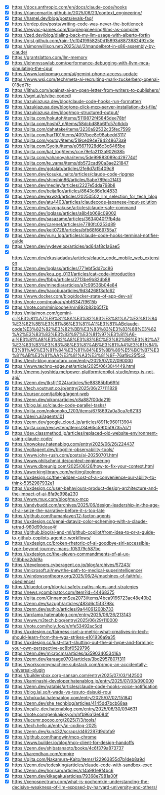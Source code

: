 - [x] https://docs.anthropic.com/en/docs/claude-code/hooks
- [x] https://rlancemartin.github.io/2025/06/23/context_engineering/
- [x] https://hamel.dev/blog/posts/evals-faq/
- [x] https://ordep.dev/posts/writing-code-was-never-the-bottleneck
- [x] https://resync-games.com/blog/engineering/llms-as-compiler
- [x] https://zed.dev/blog/dialing-back-my-llm-usage-with-alberto-fortin
- [x] https://gist.github.com/rain-1/cf0419958250d15893d8873682492c3e
- [x] https://simonwillison.net/2025/Jul/2/mandelbrot-in-x86-assembly-by-claude/
- [x] https://grantslatton.com/llm-memory
- [x] https://johnnysswlab.com/performance-debugging-with-llvm-mca-simulating-the-cpu/
- [x] https://www.laptopmag.com/ai/gemini-phone-access-update
- [x] https://www.wsj.com/tech/meta-ai-recruiting-mark-zuckerberg-openai-018ed7fc
- [x] https://lithub.com/against-ai-an-open-letter-from-writers-to-publishers/
- [x] https://sgnt.ai/p/vibe-coded/
- [x] https://azukiazusa.dev/blog/claude-code-hooks-run-formatter/
- [x] https://azukiazusa.dev/blog/one-click-mcp-server-installation-dxt-file/
- [x] https://azukiazusa.dev/blog/mcp-structured-output/
- [x] https://qiita.com/hokutoh/items/5119872f45845dee78bf
- [x] https://qiita.com/hoshi7_n/items/58dcbd88b6ffc57c6dcb
- [x] https://qiita.com/dahatake/items/3230a92532c35fec7599
- [x] https://qiita.com/har1101/items/4097bee8c98abedd3117
- [x] https://qiita.com/youtoy/items/519ce094e794248673a9
- [x] https://qiita.com/Syoitu/items/e05671928d6c3c6465be
- [x] https://qiita.com/kat_log/items/cce79e1a2112a9026385
- [x] https://qiita.com/yahanoyaha/items/5de99883089cd29774df
- [x] https://qiita.com/te_yama/items/db572cad90a3ae221847
- [x] https://zenn.dev/gotalab/articles/2fe8d7a15409c8
- [x] https://zenn.dev/kosuke_naito/articles/claude-code-ripgrep
- [x] https://zenn.dev/shinshin86/articles/5abe789dc2f4f3
- [x] https://zenn.dev/medley/articles/2227e5dda798b8
- [x] https://zenn.dev/beijaflor/articles/8643c86e1d4833
- [x] https://zenn.dev/exwzd/articles/20250502_llm_selection_for_tech_blog
- [x] https://zenn.dev/atu4403/articles/claudecode-japanese-input-solution
- [x] https://zenn.dev/taiyogakuse/articles/claude-safe-command
- [x] https://zenn.dev/loglass/articles/a8b4b069c09002
- [x] https://zenn.dev/sasazame/articles/3634040f7fb4da
- [x] https://zenn.dev/carenet/articles/e7780fc0253d89
- [x] https://zenn.dev/keit0728/articles/bfb68f669755a7
- [x] https://zenn.dev/yuru_log/articles/claude-code-hooks-terminal-notifier-guide
- [x] https://zenn.dev/yydevelop/articles/ad64af8c1a6ae5
- [x] https://zenn.dev/ekusiadadus/articles/claude_code_mobile_web_extension
- [x] https://zenn.dev/loglass/articles/771ebf5dd7cc86
- [x] https://zenn.dev/kou_pg_0131/articles/cat-code-introduction
- [x] https://zenn.dev/fbbp/articles/2713be9b82db88
- [x] https://zenn.dev/minedia/articles/a7c99536b04e84
- [x] https://zenn.dev/hacobu/articles/9d34268f3dfc62
- [x] https://www.docker.com/blog/docker-state-of-app-dev-ai/
- [x] https://note.com/npaka/n/nbf6347f9615b
- [x] https://note.com/minicoohei/n/n892b82b65f7b
- [x] https://mitaimon.com/gemini-cli%E3%81%A7%E9%81%8A%E3%82%93%E3%81%A7%E3%81%84%E3%82%8B%E3%81%86%E3%81%A1%E3%81%ABclaude-code%E3%82%82%E3%82%BB%E3%83%83%E3%83%88%E3%82%A2%E3%83%83%E3%83%97%E3%81%97%E3%81%A6-ai%E3%81%A8%E3%82%A8%E3%83%BC%E3%82%B8%E3%82%A7%E3%83%B3%E3%83%88%E3%81%AB%E3%81%A4%E3%81%84%E3%81%A6%E3%81%84%E3%81%84%E5%8B%89%E5%BC%B7%E3%81%AB%E3%81%AA%E3%81%A3%E3%81%9F-76af9c25f5c2
- [x] https://tech-blog.monotaro.com/entry/2025/07/02/090000
- [x] https://www.techno-edge.net/article/2025/06/30/4449.html
- [x] https://memo.tyoshida.me/power-platform/copilot-studio/mcp-is-not-api/
- [x] https://zenn.dev/tksfjt1024/articles/5e88385bfb69fd
- [x] https://tech.youtrust.co.jp/entry/2025/06/27/111829
- [x] https://cursor.com/ja/blog/agent-web
- [x] https://zenn.dev/oikon/articles/c8a887f00dd219
- [x] https://blog.lai.so/claude-code-parallel-tasks/
- [x] https://qiita.com/nokonoko_1203/items/67f8692a0a3ca7e621f3
- [x] https://devin.ai/agents101
- [x] https://zenn.dev/google_cloud_jp/articles/8911c960113904
- [x] https://qiita.com/revsystem/items/34e65c59f05f97357d71
- [x] https://dev.classmethod.jp/articles/replaced-old-website-environment-using-claude-code/
- [x] https://nowokay.hatenablog.com/entry/2025/06/26/224437
- [x] https://voltagent.dev/blog/llm-observability-tools/
- [x] https://www.john-rush.com/posts/ai-20250701.html
- [x] https://www.philschmid.de/context-engineering
- [x] https://www.dbreunig.com/2025/06/26/how-to-fix-your-context.html
- [x] https://aworkinglibrary.com/writing/toolmen
- [x] https://uxdesign.cc/the-hidden-cost-of-ai-convenience-our-ability-to-think-5352987932e1
- [x] https://uxdesign.cc/user-behaviours-product-design-architecture-and-the-impact-of-ai-8fa9c998a230
- [x] https://www.mux.com/blog/mux-mcp
- [x] https://andybudd.com/archives/2025/06/design-leadership-in-the-age-of-ai-seize-the-narrative-before-it-s-too-late
- [x] https://github.com/humanlayer/12-factor-agents
- [x] https://uxdesign.cc/genai-dataviz-color-scheming-with-a-claude-tetrad-960d99deae4f
- [x] https://github.blog/ai-and-ml/github-copilot/from-idea-to-pr-a-guide-to-github-copilots-agentic-workflows/
- [x] https://uxdesign.cc/broken-rhetoric-of-ai-goodbye-siri-accessible-type-beyond-journey-maps-f05379c587bc
- [x] https://uxdesign.cc/the-eleven-commandments-of-ai-ux-016bbea2dd9a
- [x] https://developers.cyberagent.co.jp/blog/archives/57243/
- [x] https://microsoft.ai/new/the-path-to-medical-superintelligence/
- [x] https://windowsontheory.org/2025/06/24/machines-of-faithful-obedience/
- [x] https://bluedot.org/blog/ai-safety-paths-plans-and-strategies
- [x] https://news.ycombinator.com/item?id=44468375
- [x] https://qiita.com/CinnamonSea2073/items/4bca9196723ac48e40b2
- [x] https://zenn.dev/kazuph/articles/483d6cf5f3798c
- [x] https://zenn.dev/suthio/articles/9a44061200b733
- [x] https://arclamp.hatenablog.com/entry/2025/06/26/213143
- [x] https://www.m3tech.blog/entry/2025/06/29/110000
- [x] https://note.com/holy_fox/n/nfe53492ac5dd
- [x] https://uxdesign.cc/fairness-isnt-a-metric-what-creatives-in-tech-should-learn-from-the-wga-strikes-e101936a9a35
- [x] https://uxdesign.cc/just-start-shutting-out-the-ai-hype-and-forming-your-own-perspective-ec8bf0529796
- [x] https://zenn.dev/microcms/articles/a359034053416a
- [x] https://zenn.dev/karaage0703/articles/3bd2957807f311
- [x] https://worksonmymachine.substack.com/p/mcp-an-accidentally-universal-plugin
- [x] https://buildersbox.corp-sansan.com/entry/2025/07/03/142500
- [x] https://kaminashi-developer.hatenablog.jp/entry/2025/07/03/090000
- [x] https://zenn.dev/yatabis/articles/claude-code-hooks-voice-notification
- [x] https://blog.lai.so/t-wada-vs-tesuto-daisuki-rou/
- [x] https://chokudai.hatenablog.com/entry/2025/07/02/151841
- [x] https://zenn.dev/she_techblog/articles/4145dd7bcb68aa
- [x] https://nealle-dev.hatenablog.com/entry/2025/06/30/094631
- [x] https://note.com/genkaijokyo/n/nfb96a13e084f
- [x] https://lucumr.pocoo.org/2025/7/3/tools/
- [x] https://tech.hello.ai/entry/ai-coding-2025
- [x] https://zenn.dev/kun432/scraps/d462287d9dbfa9
- [x] https://github.com/hangwin/mcp-chrome
- [x] https://www.builder.io/blog/mcp-client-for-design-handoffs
- [x] https://zenn.dev/shibatanaoto/books/4c6f379a873737
- [x] https://karendhao.com/empire
- [x] https://qiita.com/Nakamura-Kaito/items/122963855d7b1deb8a9d
- [x] https://zenn.dev/todesking/articles/claude-code-with-sandbox-exec
- [x] https://zenn.dev/horisan/articles/c14a981e8f4bc6
- [x] https://zenn.dev/kikagaku/articles/79368e7981a00f
- [x] https://xenospectrum.com/what-is-pochomkin-understanding-the-decisive-weakness-of-llm-exposed-by-harvard-university-and-others/